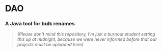 # DAO
### A Java tool for bulk renames
> *(Please don't mind this repository, I'm just a burnout student setting this up at midnight, because we were never informed before that our projects must be uploaded here)*
